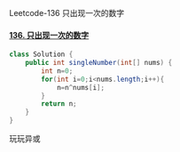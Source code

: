 Leetcode-136 只出现一次的数字

#### [136. 只出现一次的数字](https://leetcode-cn.com/problems/single-number/)

```java
class Solution {
    public int singleNumber(int[] nums) {
        int n=0;
        for(int i=0;i<nums.length;i++){
            n=n^nums[i];
        }
        return n;
    }
}
```

玩玩异或